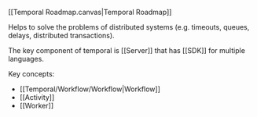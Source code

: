 [[Temporal Roadmap.canvas|Temporal Roadmap]]

Helps to solve the problems of distributed systems (e.g. timeouts, queues, delays, distributed transactions).

The key component of temporal is [[Server]] that has [[SDK]] for multiple languages.

Key concepts:
- [[Temporal/Workflow/Workflow|Workflow]]
- [[Activity]]
- [[Worker]]
